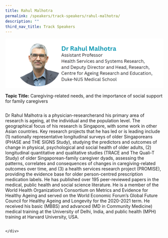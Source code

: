 ```yaml
---
title: Rahul Malhotra
permalink: /speakers/track-speakers/rahul-malhotra/
description: ""
third_nav_title: Track Speakers
---
```

<div style="display: flex; flex-wrap: wrap;">
  <div style="flex-basis: 100%; max-width: 100%;">
    <img alt="track speakers 1" src="/images/SpeakersPhoto/rahulmalhotra.png">
  </div>
	
**Topic Title:** Caregiving-related needs, and the importance of social support for family caregivers
	
Dr Rahul Malhotra is a physician-researcherand his primary area of research is ageing, at the individual and the population level. The geographical focus of his research is Singapore, with some work in other Asian countries. Key research projects that he has led or is leading include (1) nationally representative longitudinal surveys of older Singaporeans (PHASE and THE SIGNS Study), studying the predictors and outcomes of change in physical, psychological and social health of older adults, (2) longitudinal quantitative and qualitative studies (TRACE and The Quali-T Study) of older Singaporean-family caregiver dyads, assessing the patterns, correlates and consequences of changes in caregiving-related outcomes over time, and (3) a health services research project (PROMISE), providing the evidence base for older person-centred prescription medication labels. He has published over 195 peer-reviewed papers in the medical, public health and social science literature. He is a member of the World Health Organization’s Consortium on Metrics and Evidence for Healthy Ageing and served on the World Economic Forum’s Global Future Council for Healthy Ageing and Longevity for the 2020-2021 term. He received his basic (MBBS) and advanced (MD in Community Medicine) medical training at the University of Delhi, India, and public health (MPH) training at Harvard University, USA.

	</div>